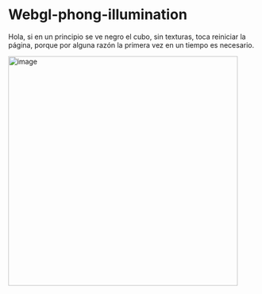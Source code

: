 # Webgl-phong-illumination

Hola, si en un principio se ve negro el cubo, sin texturas, toca reiniciar la página, porque por alguna razón la primera vez en un tiempo es necesario.

<img width="462" alt="image" src="https://user-images.githubusercontent.com/26715082/197250989-a10c226f-cd07-4837-953b-b1d3067d3684.png">


